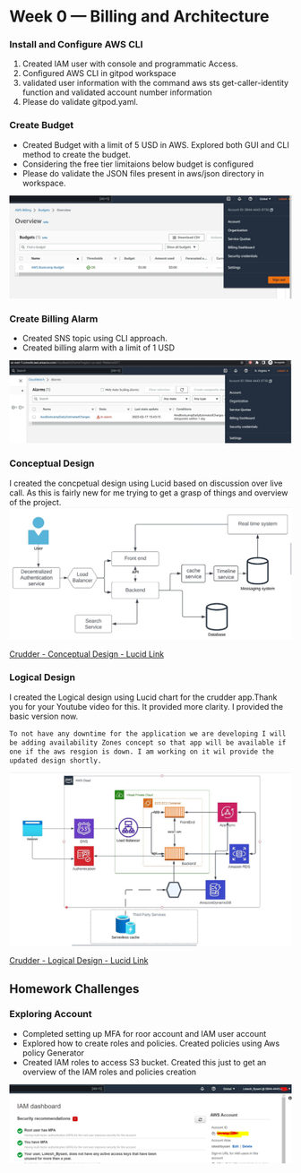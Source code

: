 # Week 0 — Billing and Architecture

### Install and Configure AWS CLI
<ol>
  <li>Created IAM user with console and programmatic Access. </li>
  <li>Configured AWS CLI in gitpod workspace</li>
  <li>validated user information with the command aws sts get-caller-identity function and validated account number information</li>
  <li>Please do validate gitpod.yaml.</li>
</ol>

### Create Budget

<ul>
  <li>Created Budget with a limit of 5 USD in AWS. Explored both GUI and CLI method to create the budget.</li>
  <li>Considering the free tier limitaions below budget is configured</li>
  <li>Please do validate the JSON files present in aws/json directory in workspace.</li>
</ul>

![AWS Bootcamp Budget created by me](assets/Budget.JPG.jpg)


### Create Billing Alarm
<ul>
  <li>Created SNS topic using CLI approach.</li>
  <li>Created billing alarm with a limit of 1 USD</li>
</ul>

![AWS Bootcamp Billing Alaram created by me](assets/BillingAlarm.JPG.jpg)

### Conceptual Design
I created the concpetual design using Lucid based on discussion over live call. As this is fairly new for me trying to get a grasp of things and overview of the project.
![Crudder App - Conceptual Design](assets/ConceptualDiagram.jpeg)

[Crudder - Conceptual Design - Lucid Link](https://lucid.app/lucidchart/0d5a2ad3-47bd-48aa-b66c-a6dbcf6e8e76/edit?viewport_loc=72%2C65%2C1239%2C596%2C0_0&invitationId=inv_87798785-a27d-44dd-abd6-e6b2b47b94c6)

### Logical Design
I created the Logical design using Lucid chart for the crudder app.Thank you for your Youtube video for this. It provided more clarity. I provided the basic version now. 
```
To not have any downtime for the application we are developing I will be adding availability Zones concept so that app will be available if one if the aws resgion is down. I am working on it wil provide the updated design shortly. 
```

![Crudder App - Logical Design](assets/LogicalDiagram.jpeg)

[Crudder - Logical Design - Lucid Link](https://lucid.app/lucidchart/7499576e-322b-4ee6-ac2a-a6dbf2d18a22/edit?viewport_loc=-2219%2C-781%2C2236%2C1076%2C0_0&invitationId=inv_6adda1da-418c-4afe-9022-f7b4bb3b8b1a)

## Homework Challenges

### Exploring Account

<ul>
  <li>Completed setting up MFA for roor account and IAM user account</li>
  <li>Explored how to create roles and policies. Created policies using Aws policy Generator</li>
  <li>Created IAM roles to access S3 bucket. Created this just to get an overview of the IAM roles and policies creation</li>
</ul>

![MFA Setup](assets/MFASetup.png)

